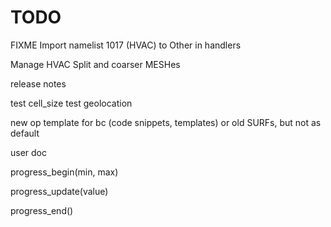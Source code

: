 # TODO

FIXME Import namelist 1017 (HVAC) to Other in handlers

Manage HVAC
Split and coarser MESHes


release notes

test cell_size
test geolocation

new op template for bc (code snippets, templates)
or old SURFs, but not as default

user doc

progress_begin(min, max)

progress_update(value)

progress_end()
